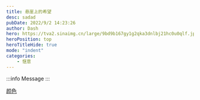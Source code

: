 ```yaml
---
title: 悬崖上的希望
desc: sadad
pubDate: 2022/9/2 14:23:26
author: Dash
hero: https://tva2.sinaimg.cn/large/9bd9b167gy1g2qka3dnlbj21hc0u0qlf.jpg
heroPosition: top
heroTitleHide: true
mode: "indent"
categories:
    - 惬意
---
```

:::info
Message
:::
<!-- :::main{#readme}
Lorem:br
ipsum.
::hr{.red}
A :i[lovely] language know as :abbr[HTML]{title="HyperText Markup Language"}.
::: -->

[颜色](https://bulma.io/documentation/overview/colors/)